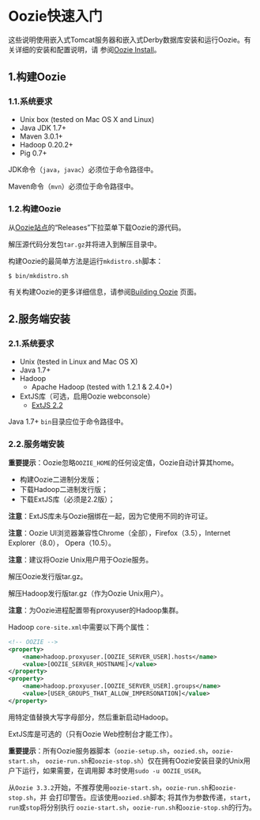 Oozie快速入门
================================================================================
这些说明使用嵌入式Tomcat服务器和嵌入式Derby数据库安装和运行Oozie。有关详细的安装和配置说明，请
参阅[Oozie Install](http://oozie.apache.org/docs/4.3.1/AG_Install.html)。

## 1.构建Oozie

### 1.1.系统要求
+ Unix box (tested on Mac OS X and Linux)
+ Java JDK 1.7+
+ Maven 3.0.1+
+ Hadoop 0.20.2+
+ Pig 0.7+

JDK命令（`java`，`javac`）必须位于命令路径中。

Maven命令（`mvn`）必须位于命令路径中。

### 1.2.构建Oozie
从[Oozie站点](http://oozie.apache.org/)的“Releases”下拉菜单下载Oozie的源代码。

解压源代码分发包`tar.gz`并将进入到解压目录中。

构建Oozie的最简单方法是运行`mkdistro.sh`脚本：
```shell
$ bin/mkdistro.sh
```
有关构建Oozie的更多详细信息，请参阅[Building Oozie](http://oozie.apache.org/docs/4.3.1/ENG_Building.html)
页面。

## 2.服务端安装

### 2.1.系统要求
+ Unix (tested in Linux and Mac OS X)
+ Java 1.7+
+ Hadoop
    - Apache Hadoop (tested with 1.2.1 & 2.4.0+)
+ ExtJS库（可选，启用Oozie webconsole）
    - [ExtJS 2.2](http://archive.cloudera.com/gplextras/misc/ext-2.2.zip)

Java 1.7+ `bin`目录应位于命令路径中。

### 2.2.服务端安装
**重要提示**：Oozie忽略`OOZIE_HOME`的任何设定值，Oozie自动计算其home。
+ 构建Oozie二进制分发版；
+ 下载Hadoop二进制发行版；
+ 下载ExtJS库（必须是2.2版）；

**注意**：ExtJS库未与Oozie捆绑在一起，因为它使用不同的许可证。

**注意**：Oozie UI浏览器兼容性Chrome（全部），Firefox（3.5），Internet Explorer（8.0），
Opera（10.5）。

**注意**：建议将Oozie Unix用户用于Oozie服务。

解压Oozie发行版tar.gz。

解压Hadoop发行版tar.gz（作为Oozie Unix用户）。

**注意**：为Oozie进程配置带有proxyuser的Hadoop集群。

Hadoop `core-site.xml`中需要以下两个属性：
```xml
<!-- OOZIE -->
<property>
    <name>hadoop.proxyuser.[OOZIE_SERVER_USER].hosts</name>
    <value>[OOZIE_SERVER_HOSTNAME]</value>
</property>
<property>
    <name>hadoop.proxyuser.[OOZIE_SERVER_USER].groups</name>
    <value>[USER_GROUPS_THAT_ALLOW_IMPERSONATION]</value>
</property>
```
用特定值替换大写字母部分，然后重新启动Hadoop。

ExtJS库是可选的（只有Oozie Web控制台才能工作）。

**重要提示**：所有Oozie服务器脚本（`oozie-setup.sh`，`oozied.sh`，`oozie-start.sh`，
`oozie-run.sh`和`oozie-stop.sh`）仅在拥有Oozie安装目录的Unix用户下运行，如果需要，在调用脚
本时使用`sudo -u OOZIE_USER`。

从`Oozie 3.3.2`开始，不推荐使用`oozie-start.sh`，`oozie-run.sh`和`oozie-stop.sh`，并
会打印警告。应该使用`oozied.sh`脚本; 将其作为参数传递，`start`，`run`或`stop`将分别执行
`oozie-start.sh`，`oozie-run.sh`和`oozie-stop.sh`的行为。

